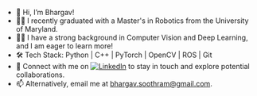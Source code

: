 - 👋 Hi, I’m Bhargav!
- 👨‍🎓 I recently graduated with a Master's in Robotics from the University of Maryland.
- 🕵️‍♂️ I have a strong background in Computer Vision and Deep Learning, and I am eager to learn more!
- 🛠️ Tech Stack: Python | C++ | PyTorch | OpenCV | ROS | Git
- 🔗 Connect with me on [![LinkedIn](https://img.shields.io/badge/-LinkedIn-blue?style=flat-square&logo=linkedin&logoColor=white&link=https://www.linkedin.com/in/bhargavsoothram/)](https://www.linkedin.com/in/bhargavsoothram/) to stay in touch and explore potential collaborations.
- 📫 Alternatively, email me at bhargav.soothram@gmail.com.
